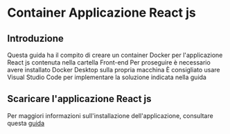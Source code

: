 
# Container Applicazione React js
 ## Introduzione
 Questa guida ha il compito di creare un container Docker per l'applicazione React js contenuta nella cartella Front-end
 Per proseguire è necessario avere installato Docker Desktop sulla propria macchina
 È consigliato usare Visual Studio Code per implementare la soluzione indicata nella guida
 
 ## Scaricare l'applicazione React js
 Per maggiori informazioni sull'installazione dell'applicazione, consultare questa [guida]()
